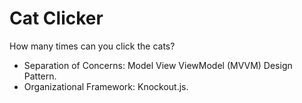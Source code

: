 # Cat Clicker

How many times can you click the cats?

- Separation of Concerns: Model View ViewModel (MVVM) Design Pattern.
- Organizational Framework: Knockout.js.

